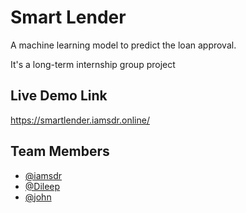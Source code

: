 # Smart Lender

A machine learning model to predict the loan approval.

It's a long-term internship group project

## Live Demo Link

https://smartlender.iamsdr.online/

## Team Members

- [@iamsdr](https://www.github.com/iamsdr)
- [@Dileep](https://www.github.com/dileep990)
- [@john](https://www.github.com/Johnweslychebrolu)
